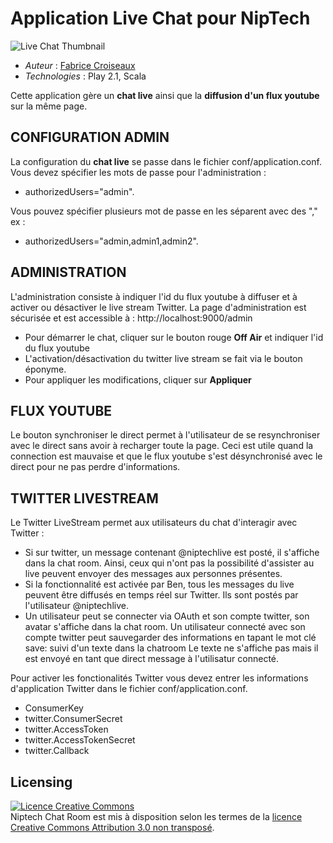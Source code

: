 # Application Live Chat pour NipTech
![Live Chat Thumbnail](./public/images/Thumbnail_tr.png)

* *Auteur* : [Fabrice Croiseaux](http://twitter.com/fXzo)
* *Technologies* : Play 2.1, Scala

Cette application gère un **chat live** ainsi que la **diffusion d'un flux youtube** sur la même page.

## CONFIGURATION ADMIN
La configuration du  **chat live** se passe dans le fichier conf/application.conf.
Vous devez spécifier les mots de passe pour l'administration :
* authorizedUsers="admin".

Vous pouvez spécifier plusieurs mot de passe en les séparent avec des "," ex :
* authorizedUsers="admin,admin1,admin2".


## ADMINISTRATION
L'administration consiste à indiquer l'id du flux youtube à diffuser et à activer ou désactiver le live stream Twitter.
La page d'administration est sécurisée et est accessible à : http://localhost:9000/admin
* Pour démarrer le chat, cliquer sur le bouton rouge **Off Air** et indiquer l'id du flux youtube
* L'activation/désactivation du twitter live stream se fait via le bouton éponyme.
* Pour appliquer les modifications, cliquer sur **Appliquer**

## FLUX YOUTUBE
Le bouton synchroniser le direct permet à l'utilisateur de se resynchroniser avec le direct sans avoir à recharger toute la page.
Ceci est utile quand la connection est mauvaise et que le flux youtube s'est désynchronisé avec le direct pour ne pas perdre d'informations.

## TWITTER LIVESTREAM
Le Twitter LiveStream permet aux utilisateurs du chat d'interagir avec Twitter :
* Si sur twitter, un message contenant @niptechlive est posté, il s'affiche dans la chat room. Ainsi, ceux qui n'ont pas la possibilité d'assister au live peuvent envoyer des messages aux personnes présentes.
* Si la fonctionnalité est activée par Ben, tous les messages du live peuvent être diffusés en temps réel sur Twitter.
Ils sont postés par l'utilisateur @niptechlive.
* Un utilisateur peut se connecter via OAuth et son compte twitter, son avatar s'affiche dans la chat room. Un utilisateur
connecté avec son compte twitter peut sauvegarder des informations en tapant le mot clé save: suivi d'un texte dans la chatroom Le texte ne
s'affiche pas mais il est envoyé en tant que direct message à l'utilisatur connecté.

Pour activer les fonctionalités Twitter vous devez entrer les informations d'application Twitter dans le fichier  conf/application.conf.
* ConsumerKey
* twitter.ConsumerSecret
* twitter.AccessToken
* twitter.AccessTokenSecret
* twitter.Callback



## Licensing
<a rel="license" href="http://creativecommons.org/licenses/by/3.0/deed.fr"><img alt="Licence Creative Commons" style="border-width:0" src="http://i.creativecommons.org/l/by/3.0/88x31.png" /></a><br /><span xmlns:dct="http://purl.org/dc/terms/" property="dct:title">Niptech Chat Room</span> est mis à disposition selon les termes de la <a rel="license" href="http://creativecommons.org/licenses/by/3.0/deed.fr">licence Creative Commons Attribution 3.0 non transposé</a>.

